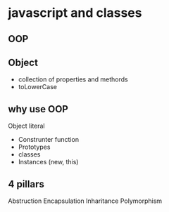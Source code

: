 # javascript and classes

## OOP

## Object
- collection of properties and methords
- toLowerCase

## why use OOP
Object literal

- Construnter function
- Prototypes
- classes
- Instances (new, this)

## 4 pillars
Abstruction
Encapsulation
Inharitance
Polymorphism